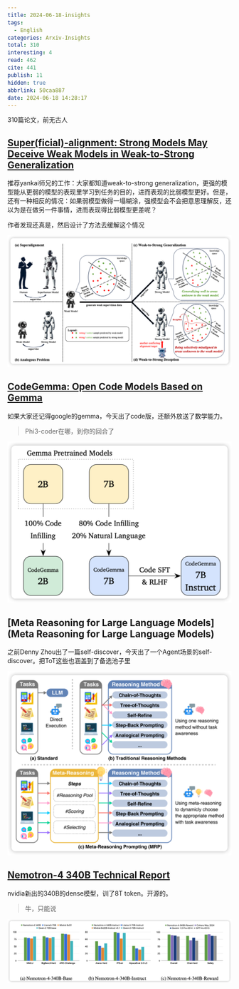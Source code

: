 ```yaml
---
title: 2024-06-18-insights
tags:
  - English
categories: Arxiv-Insights
total: 310
interesting: 4
read: 462
cite: 441
publish: 11
hidden: true
abbrlink: 50caa887
date: 2024-06-18 14:28:17
---
```


310篇论文，前无古人

## [Super(ficial)-alignment: Strong Models May Deceive Weak Models in Weak-to-Strong Generalization](https://arxiv.org/pdf/2406.11431)

推荐yankai师兄的工作：大家都知道weak-to-strong generalization，更强的模型能从更弱的模型的表现里学习到任务的目的，进而表现的比弱模型更好。但是，还有一种相反的情况：如果弱模型做得一塌糊涂，强模型会不会把意思理解反，还以为是在做另一件事情，进而表现得比弱模型更差呢？

作者发现还真是，然后设计了方法去缓解这个情况

<img src="../../files/images/arxiv-insights/2024-06-17-06-21/deception.png">

## [CodeGemma: Open Code Models Based on Gemma](https://arxiv.org/pdf/2406.11409)

如果大家还记得google的gemma，今天出了code版，还额外放送了数学能力。

> Phi3-coder在哪，到你的回合了

<img src="../../files/images/arxiv-insights/2024-06-17-06-21/code-gemma.png">

## [Meta Reasoning for Large Language Models](Meta Reasoning for Large Language Models)

之前Denny Zhou出了一篇self-discover，今天出了一个Agent场景的self-discover。把ToT这些也涵盖到了备选池子里

<img src="../../files/images/arxiv-insights/2024-06-17-06-21/meta-reasoning.png">



## [Nemotron-4 340B Technical Report](https://arxiv.org/pdf/2406.11704)

nvidia新出的340B的dense模型，训了8T token。开源的。

> 牛，只能说

<img src="../../files/images/arxiv-insights/2024-06-17-06-21/nemotron.png">
